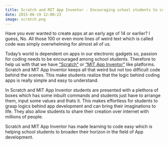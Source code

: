 ```yaml
---
title: Scratch and MIT App Inventor - Encouraging school students to code
date: 2015-06-19 12:00:23
image: scratch.png
---
```



<p class="intro"><span class="dropcap">H</span>ave you ever wanted to create apps at an early age of 14 or earlier? I guess, No. All those 100 or even more lines of weird text which is called code was simply overwhelming for almost all of us.</p>

<p>Today’s world is dependent on apps in our electronic gadgets so, passion for coding needs to be encouraged among school students. Therefore to help us with that we have <a href="https://scratch.mit.edu">“Scratch”</a> or <a href="http://appinventor.mit.edu/explore/">“MIT App Inventor”</a> like platforms. Scratch and MIT App Inventor keeps all that weird but not too difficult code behind the scenes. This make students realize that the logic behind coding apps is really simple and easy to understand. </p>

<p>In Scratch and MIT App Inventor students are presented with a plethora of boxes which has some inbuilt commands and students just have to arrange them, input some values and thats it. This makes effortless for students to grasp logics behind app development and can bring their imaginations to life. They also allow students to share their creation over internet with millions of people.</p>

<p>Scratch and MIT App Inventor has made learning to code easy which is helping school students to broaden their horizon in the field of App development. </p>

